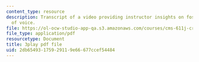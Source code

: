 ```yaml
---
content_type: resource
description: Transcript of a video providing instructor insights on fostering  diversity
  of voice.
file: https://ol-ocw-studio-app-qa.s3.amazonaws.com/courses/cms-611j-creating-video-games-fall-2014/2db65493175929119e66677ccef54484_cBoUvyAaEUY.pdf
file_type: application/pdf
resourcetype: Document
title: 3play pdf file
uid: 2db65493-1759-2911-9e66-677ccef54484
---
```

